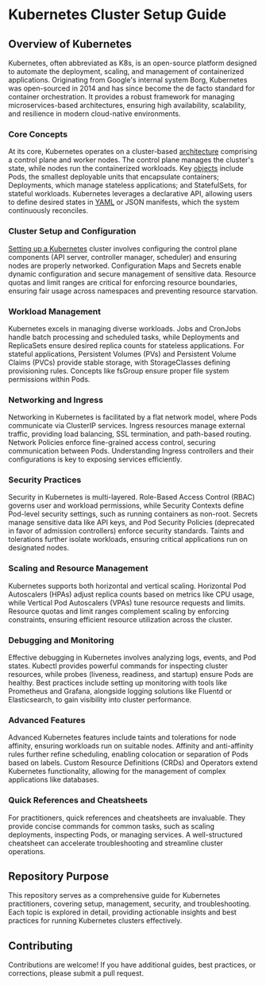 # Kubernetes Cluster Setup Guide

## Overview of Kubernetes

Kubernetes, often abbreviated as K8s, is an open-source platform designed to automate the deployment, scaling, and management of containerized applications. Originating from Google's internal system Borg, Kubernetes was open-sourced in 2014 and has since become the de facto standard for container orchestration. It provides a robust framework for managing microservices-based architectures, ensuring high availability, scalability, and resilience in modern cloud-native environments.

### Core Concepts

At its core, Kubernetes operates on a cluster-based [architecture](architecture.md) comprising a control plane and worker nodes. The control plane manages the cluster's state, while nodes run the containerized workloads. Key [objects](objects.md) include Pods, the smallest deployable units that encapsulate containers; Deployments, which manage stateless applications; and StatefulSets, for stateful workloads. Kubernetes leverages a declarative API, allowing users to define desired states in [YAML](https://github.com/ibtisam-iq/nectar/tree/main/yaml) or JSON manifests, which the system continuously reconciles.

### Cluster Setup and Configuration

[Setting up a Kubernetes](./cluster-setup/README.md) cluster involves configuring the control plane components (API server, controller manager, scheduler) and ensuring nodes are properly networked. Configuration Maps and Secrets enable dynamic configuration and secure management of sensitive data. Resource quotas and limit ranges are critical for enforcing resource boundaries, ensuring fair usage across namespaces and preventing resource starvation.

### Workload Management

Kubernetes excels in managing diverse workloads. Jobs and CronJobs handle batch processing and scheduled tasks, while Deployments and ReplicaSets ensure desired replica counts for stateless applications. For stateful applications, Persistent Volumes (PVs) and Persistent Volume Claims (PVCs) provide stable storage, with StorageClasses defining provisioning rules. Concepts like fsGroup ensure proper file system permissions within Pods.

### Networking and Ingress

Networking in Kubernetes is facilitated by a flat network model, where Pods communicate via ClusterIP services. Ingress resources manage external traffic, providing load balancing, SSL termination, and path-based routing. Network Policies enforce fine-grained access control, securing communication between Pods. Understanding Ingress controllers and their configurations is key to exposing services efficiently.

### Security Practices

Security in Kubernetes is multi-layered. Role-Based Access Control (RBAC) governs user and workload permissions, while Security Contexts define Pod-level security settings, such as running containers as non-root. Secrets manage sensitive data like API keys, and Pod Security Policies (deprecated in favor of admission controllers) enforce security standards. Taints and tolerations further isolate workloads, ensuring critical applications run on designated nodes.

### Scaling and Resource Management

Kubernetes supports both horizontal and vertical scaling. Horizontal Pod Autoscalers (HPAs) adjust replica counts based on metrics like CPU usage, while Vertical Pod Autoscalers (VPAs) tune resource requests and limits. Resource quotas and limit ranges complement scaling by enforcing constraints, ensuring efficient resource utilization across the cluster.

### Debugging and Monitoring

Effective debugging in Kubernetes involves analyzing logs, events, and Pod states. Kubectl provides powerful commands for inspecting cluster resources, while probes (liveness, readiness, and startup) ensure Pods are healthy. Best practices include setting up monitoring with tools like Prometheus and Grafana, alongside logging solutions like Fluentd or Elasticsearch, to gain visibility into cluster performance.

### Advanced Features

Advanced Kubernetes features include taints and tolerations for node affinity, ensuring workloads run on suitable nodes. Affinity and anti-affinity rules further refine scheduling, enabling colocation or separation of Pods based on labels. Custom Resource Definitions (CRDs) and Operators extend Kubernetes functionality, allowing for the management of complex applications like databases.

### Quick References and Cheatsheets

For practitioners, quick references and cheatsheets are invaluable. They provide concise commands for common tasks, such as scaling deployments, inspecting Pods, or managing services. A well-structured cheatsheet can accelerate troubleshooting and streamline cluster operations.

## Repository Purpose

This repository serves as a comprehensive guide for Kubernetes practitioners, covering setup, management, security, and troubleshooting. Each topic is explored in detail, providing actionable insights and best practices for running Kubernetes clusters effectively.

## Contributing

Contributions are welcome! If you have additional guides, best practices, or corrections, please submit a pull request.


